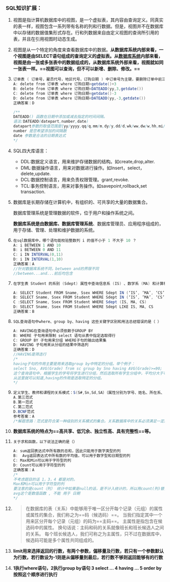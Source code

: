 ### SQL知识扩展：

1. 视图是指计算机数据库中的视图，是一个虚拟表，其内容由查询定义。同真实的表一样，视图包含一系列带有名称的列和行数据。但是，视图并不在数据库中以存储的数据值集形式存在。行和列数据来自由定义视图的查询所引用的表，并且在引用视图时动态生成。

2. 视图是从一个特定的角度来查看数据库中的数据。**从数据库系统内部来看，一个视图是由SELECT语句组成的查询定义的虚拟表。从[数据库系统](https://baike.baidu.com/item/数据库系统)内部来看，视图是由一张或多张表中的数据组成的，从数据库系统外部来看，视图就如同一张表一样。==视图可以查询，但不可以新增、删除、修改。==**

3. ```java
   订单表 ( 订单号，雇员代号，地区代号，订购日期 ) 中订单号为主键，要删除订单中前三年以前的信息， SQL 为：
   A: delete from 订单表 where 订购日期<getdate()+3
   B: delete from 订单表 where 订购日期<DATEADD(yy,3,getdate())
   C: delete from 订单表 where 订购日期<getdate()-3
   D: delete from 订单表 where 订购日期<DATEADD(yy,-3,getdate())
   正确答案：D
   
   /**
   DATEADD() 函数在日期中添加或减去指定的时间间隔。
   语法:DATEADD(datepart,number,date)
   datapart参数的取值范围是{yy/yyyy,qq/q,mm/m,dy/y,dd/d,wk/ww,dw/w,hh,mi/n,ss/s,ms,mcs,ns}
   number 是您希望添加的间隔数
   date 参数是合法的日期表达式
   */
   ```

4. SQL四大库语言： 

   - DDL:数据定义语言，用来维护存储数据的结构。如create,drop,alter. 
   - DML:数据操作语言，用来对数据进行操作。如Insert，select，delete,update. 
   - DCL:数据控制语言，用来负责权限管理。grant,revoke. 
   - TCL:事务控制语言，用来对事务操作。如savepoint,rollback,set transaction.

5. 数据库是长期存储在计算机中，有组织的、可共享的大量的数据集合。 

   数据库管理系统是管理数据的软件，位于用户和操作系统之间。 

   **数据库系统是由数据库、数据库管理系统**、数据库管理员、应用程序组成的，用于存储、管理、处理和维护数据的系统。

6. ```java
   在sql数据库中，哪个语句能校验整数列 i 的值不小于 1 不大于 10 ？
   A: i BETWEEN 1 AND 10
   B: i BETWEEN 0 AND 11
   C: i IN INTERVAL(0,11)
   D: i IN INTERVAL(1,10)
   正确答案：A
   //针对数据库系统不同，between and的界限不同
   //between...and...前后均包含
   ```

7. ```java
   在学生表 Student 的系别 (Sdept) 属性中查询信息系 (IS) 、数学系 (MA) 和计算机系 (CS) 的学生姓名 (Sname) 和性别 (Ssex) ，正确的命名格式应为：
   
   A: SELECT Student FROM Sname, Ssex WHERE Sdept IN (‘IS’, ’MA’, ‘CS’)
   B: SELECT Sname, Ssex FROM Student WHERE Sdept IN (‘IS’, ’MA’, ‘CS’)
   C :SELECT Sname, Ssex FROM Student WHERE Sdept (IS, MA, CS)
   D: SELECT Sname, Ssex FROM Student WHERE Sdept LIKE IS, MA, CS
   正确答案：B
   ```

8. ```java
   SQL查询语句中where、group by、having 这些关键字区别和用法总结错误的是（ ）
   
   A: HAVING在查询语句中必须依赖于GROUP BY
   B: WHERE 子句用来限制 select 语句从表中指定选取得行
   C: GROUP BY 子句用来分组 WHERE子句的输出结果集
   D: HAVING 子句用来从分组的结果中筛选列
   正确答案：D
   //HAVING是筛选行
   /*
   having子句的作用主要是用来选取group by中特定的分组。举个例子：
   select Sno, AVG(Grade) from sc group by Sno having AVG(Grade)>=90;
   这个查询语句中，根据学生的学号将学生进行分组，然后选取所有学生分组中，平均分大于等于90的学生学号以及平均分。
   从这里就可以知道,having的作用是选取特定的分组。
   */
   ```

9. ```java
   定义学生、教师和课程的关系模式：S(S#,Sn,Sd,SA）（属性分别为学号、姓名、所在系、年龄）；C（C#,Cn,P#）（属性分别为课程号、课程名、先修课）；SC（S#,C#,G)（属性分别为学号、课程号和成绩）。则该关系为（ ）。
   A.第三范式
   B.第一范式
   C.第二范式
   D.BCNF范式
   参考答案：A
   /*解题思路：范式是符合某一种级别的关系模式的集合。关系数据库中的关系必须满足一定的要求，满足不同程度要求的为不同范式。目前关系数据库有六种范式：第一范式（1NF）、第二范式（2NF）、第三范式（3NF）、Boyce-Codd范式（BCNF）、第四范式（4NF）和第五范式（5NF）。满足最低要求的范式是第一范式（1NF）。在第一范式的基础上进一步满足更多要求的称为第二范式（2NF），其余范式以次类推。一般说来，数据库只需满足第三范式（3NF）就行了。第一范式：主属性（主键）不为空且不重复，字段不可再分（存在非主属性对主属性的部分依赖）。第二范式：如果关系模式是第一范式，每个非主属性都没有对主键的部分依赖。第三范式：如果关系模式是第二范式，没有非主属性对主键的传递依赖和部分依赖。BCNF范式：所有属性都不传递依赖于关系的任何候选键。题目中关系模式没有非主属性对主键的传递依赖和部分依赖，满足第三范式，但不满足BCNF范式。故本题答案为A选项。*/
   ```

10. **数据库系统的特点为==高共享、低冗余、独立性高、具有完整性==等。**

11. ```java
    关于求和函数，以下说法正确的是（）
    
    A: sum返回表达式中所有数的总和，因此只能用于数字类型的列
    B:  Avg返回表达式中所有数的平均值，可以用于数字型和日期型的列
    C: Max和Min可以用于字符型的列
    D: Count可以用于字符型的列
    正确答案：A
    /*
    不考虑题目的话 1，3，4 都是对的。  
    Max和Min可以用于字符型的列
    要注意的是count（列） 统计中如果是null的话，是不计入统计的，所以用count(列)替换 count(*) 有可能会返回错误的结果
    avg这个是数值函数 , 不能 用于 日期
    */
    ```

12. > 在数据库的表（关系）中能够用于唯一区分开每个记录（元组）的属性或属性的集合，我们称之为==码（候选码）==。
    > 当我们指定其中一个用来区分开每个记录（元组）的码为==主码==。
    > 主属性是指包含在候选码中的属性。
    > 换句话说：主码和码的关系就像班长和班长候选人之间的关系。
    > 每个班长候选人，我们可称之为主属性，只不过在数据库中，候选码可能是多个属性共同组成的。

13. **limit用来选择返回的行数，有两个参数，偏移量及行数，若只有一个参数默认为行数，若行数设为-1则是从偏移量到最后，若行数不够则返回能够有的行数**

14. **1执行where语句，2执行group by语句 3 select ... 4 having ... 5 order by 按照这个顺序进行执行**
